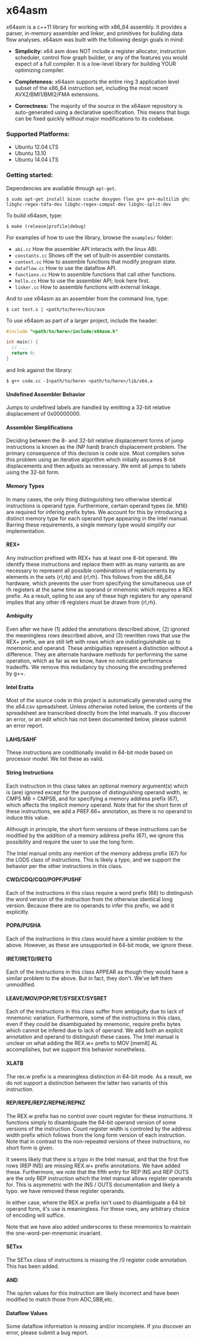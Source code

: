 x64asm
=====

x64asm is a c++11 library for working with x86_64 assembly. It provides a parser, in-memory assembler and linker, and primitives for building data flow analyses. x64asm was built with the following design goals in mind:

- __Simplicity:__ x64 asm does NOT include a register allocator, instruction scheduler, control flow graph builder, or any of the features you would expect of a full compiler. It is a low-level library for building YOUR optimizing compiler.

- __Completeness:__ x64asm supports the entire ring 3 application level subset of the x86_64 instruction set, including the most recent AVX2/BMI1/BMI2/FMA extensions.

- __Correctness:__ The majority of the source in the x64asm repository is auto-generated using a declarative specification.  This means that bugs can be fixed quickly without major modifications to its codebase.

### Supported Platforms:

- Ubuntu 12.04 LTS
- Ubuntu 13.10
- Ubuntu 14.04 LTS

### Getting started:

Dependencies are available through `apt-get`.
   
    $ sudo apt-get install bison ccache doxygen flex g++ g++-multilib ghc libghc-regex-tdfa-dev libghc-regex-compat-dev libghc-split-dev

To build x64asm, type:

    $ make (release|profile|debug)

For examples of how to use the library, browse the `examples/` folder:

- `abi.cc` How the assembler API interacts with the linux ABI.
- `constants.cc` Shows off the set of built-in assembler constants.
- `context.cc` How to assemble functions that modify program state.
- `dataflow.cc` How to use the dataflow API.
- `functions.cc` How to assemble functions that call other functions.
- `hello.cc` How to use the assembler API; look here first.
- `linker.cc` How to assemble functions with external linkage.

And to use x64asm as an assembler from the command line, type:
    
    $ cat test.s | <path/to/here>/bin/asm 

To use x64asm as part of a larger project, include the header:

```c++
#include "<path/to/here>/include/x64asm.h"

int main() {
  // ...
  return 0;
}
```

and link against the library:

    $ g++ code.cc -I<path/to/here> <path/to/here>/lib/x64.a

#### Undefined Assembler Behavior

Jumps to undefined labels are handled by emitting a 32-bit relative 
displacement of 0x00000000.

#### Assembler Simplifications

Deciding between the 8- and 32-bit relative displacement forms of jump instructions is known as the (NP hard) branch displacement problem. The primary consequence of this decision is code size. Most compilers solve this problem using an iterative algorithm which initially assumes 8-bit displacements and then adjusts as necessary. We emit all jumps to labels using the 32-bit form.

#### Memory Types
	
In many cases, the only thing distinguishing two otherwise identical instructions is operand type. Furthermore, certain operand types (ie. M16) are required for infering prefix bytes. We account for this by introducing a distinct memory type for each operand type appearing in the Intel manual. Barring these requirements, a single memory type would simplify our implementation.

#### REX+

Any instruction prefixed with REX+ has at least one 8-bit operand. We identify these instructions and replace them with as many variants as are necessary to represent all possible combinations of replacements by elements in the sets {rl,rb} and {rl,rh}. This follows from the x86_64 hardware, which prevents the user from specifying the simultaneous use of rh registers at the same time as operand or mnemonic which requires a REX prefix. As a result, opting to use any of these high registers for any operand implies that any other r8 registers must be drawn from {rl,rh}.

#### Ambiguity

Even after we have (1) added the annotations described above, (2) ignored the meaningless rows described above, and (3) rewritten rows that use the REX+ prefix, we are still left with rows which are indistinguishable up to mnemonic and operand. These ambiguities represent a distinction without a difference. They are alternate hardware methods for performing the same operation, which as far as we know, have no noticable performance tradeoffs. We remove this redudancy by choosing the encoding preferred by g++.

#### Intel Eratta

Most of the source code in this project is automatically generated using the the x64.csv spreadsheet.  Unless otherwise noted below, the contents of the spreadsheet are transcribed directly from the Intel manuals. If you discover an error, or an edit which has not been documented below, please submit an error report.

#### LAHS/SAHF

These instructions are conditionally invalid in 64-bit mode based on processor model. We list these as valid.

#### String Instructions

Each instruction in this class takes an optional memory argument(s) which is (are) ignored except for the purpose of distinguishing operand width, ie: CMPS M8 = CMPSB, and for specifying a memory address prefix (67), which affects the implicit memory operand. Note that for the short form of these instructions, we add a PREF.66+ annotation, as there is no operand to induce this value.

Although in principle, the short form versions of these instructions can be modified by the addition of a memory address	prefix (67), we ignore this possibility and require the user to use the long form.

The Intel manual omits any mention of the memory address prefix (67) for the LODS class of instructions.  This is likely a typo, and we support the behavior per the other instructions in this class.	

#### CWD/CDQ/CQO/POPF/PUSHF

Each of the instructions in this class require a word prefix (66) to distinguish the word version of the instruction from the otherwise identical long version. Because there are no operands to infer this prefix, we add it explicitly.

#### POPA/PUSHA

Each of the instructions in this class would have a similar problem to the above. However, as these are unsupported in 64-bit mode, we ignore these.

#### IRET/IRETD/IRETQ

Each of the instructions in this class APPEAR as though they would have a similar problem to the above. But in fact, they don't. We've left them unmodified.

#### LEAVE/MOV/POP/RET/SYSEXT/SYSRET

Each of the instructions in this class suffer from ambiguity due to lack of mnemonic variation. Furthermore, some of the instructions in this class, even if they could be disambiguated by mnemonic, require prefix bytes which cannot be infered due to lack of operand. We add both an explicit annotation and operand to distinguish these cases. The Intel manual is unclear on what adding the REX.w+ prefix to MOV [mem8] AL accomplishes, but we support this behavior nonetheless.

#### XLATB

The rex.w prefix is a meaningless distinction in 64-bit mode.  As a result, we do not support a distinction between the latter two variants of this instruction.

#### REP/REPE/REPZ/REPNE/REPNZ

The REX.w prefix has no control over count register for these instructions. It functions simply to disambiguate the 64-bit operand version of some versions of the instruction. Count register width is controled by the address width prefix which follows from the long form version of each instruction. Note that in contrast to the non-repeated versions of these instructions, no short form is given.

It seems likely that there is a typo in the Intel manual, and that the first five rows (REP INS) are missing REX.w+ prefix annotations. We have added these. Furthermore, we note that the fifth entry for REP INS and REP OUTS  are the only REP instruction which the Intel manual allows register operands for. This is asymmetric with the INS / OUTS documentation and likely a typo. we have removed these register operands.

In either case, where the REX.w prefix isn't used to disambiguate a 64 bit operand form, it's use is meaningless. For these rows, any arbitrary choice of encoding will suffice.

Note that we have also added underscores to these mnemonics to maintain the one-word-per-mnemonic invariant.

#### SETxx

The SETxx class of instructions is missing the /0 register code annotation. This has been added.

#### AND

The op/en values for this instruction are likely incorrect and have been modified to match those from ADC,SBB,etc.

#### Dataflow Values

Some dataflow information is missing and/or incomplete. If you discover an error, please submit a bug report.
